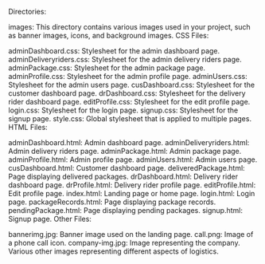 Directories:

images: This directory contains various images used in your project, such as banner images, icons, and background images.
CSS Files:

adminDashboard.css: Stylesheet for the admin dashboard page.
adminDeliveryriders.css: Stylesheet for the admin delivery riders page.
adminPackage.css: Stylesheet for the admin package page.
adminProfile.css: Stylesheet for the admin profile page.
adminUsers.css: Stylesheet for the admin users page.
cusDashboard.css: Stylesheet for the customer dashboard page.
drDashboard.css: Stylesheet for the delivery rider dashboard page.
editProfile.css: Stylesheet for the edit profile page.
login.css: Stylesheet for the login page.
signup.css: Stylesheet for the signup page.
style.css: Global stylesheet that is applied to multiple pages.
HTML Files:

adminDashboard.html: Admin dashboard page.
adminDeliveryriders.html: Admin delivery riders page.
adminPackage.html: Admin package page.
adminProfile.html: Admin profile page.
adminUsers.html: Admin users page.
cusDashboard.html: Customer dashboard page.
deliveredPackage.html: Page displaying delivered packages.
drDashboard.html: Delivery rider dashboard page.
drProfile.html: Delivery rider profile page.
editProfile.html: Edit profile page.
index.html: Landing page or home page.
login.html: Login page.
packageRecords.html: Page displaying package records.
pendingPackage.html: Page displaying pending packages.
signup.html: Signup page.
Other Files:

bannerimg.jpg: Banner image used on the landing page.
call.png: Image of a phone call icon.
company-img.jpg: Image representing the company.
Various other images representing different aspects of logistics.